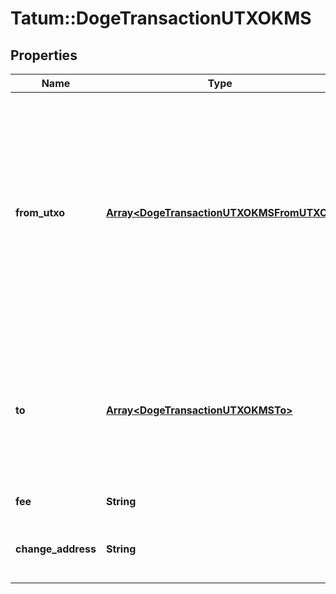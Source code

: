 # Tatum::DogeTransactionUTXOKMS

## Properties
Name | Type | Description | Notes
------------ | ------------- | ------------- | -------------
**from_utxo** | [**Array&lt;DogeTransactionUTXOKMSFromUTXO&gt;**](DogeTransactionUTXOKMSFromUTXO.md) | Array of transaction hashes, index of UTXO in it and corresponding private keys. Use this option if you want to calculate amount to send manually. Either fromUTXO or fromAddress must be present. | 
**to** | [**Array&lt;DogeTransactionUTXOKMSTo&gt;**](DogeTransactionUTXOKMSTo.md) | Array of addresses and values to send Litecoins to. Values must be set in LTC. Difference between from and to is transaction fee. | 
**fee** | **String** | Fee to be paid in DOGE. | [optional] 
**change_address** | **String** | Address, where unspent funds will be transferred. | [optional] 


